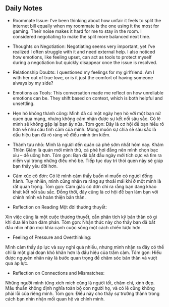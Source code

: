 ## Daily Notes

- Roommate Issue: I’ve been thinking about how unfair it feels to split the internet bill equally when my roommate is the one using it the most for gaming. Their noise makes it hard for me to stay in the room. I considered negotiating to make the split more balanced next time.
- Thoughts on Negotiation: Negotiating seems very important, yet I’ve realized I often struggle with it and need external help. I also noticed how emotions, like feeling upset, can act as tools to protect myself during a negotiation but quickly disappear once the issue is resolved.
- Relationship Doubts: I questioned my feelings for my girlfriend. Am I with her out of true love, or is it just the comfort of having someone always by my side?
- Emotions as Tools: This conversation made me reflect on how unreliable emotions can be. They shift based on context, which is both helpful and unsettling.
- Hẹn hò không thành công:
Mình đã có một ngày hẹn hò với một bạn nữ quen qua mạng, nhưng không cảm nhận được sự kết nối sâu sắc. Có lẽ mình sẽ không gặp lại bạn ấy nữa.
Tóm gọn: Đây là cơ hội để bạn hiểu rõ hơn về nhu cầu tình cảm của mình. Mong muốn sự chia sẻ sâu sắc là dấu hiệu bạn đã rõ ràng về điều mình tìm kiếm.

- Thành tựu nhỏ:
Mình là người đến quán cà phê sớm nhất hôm nay. Khâm Thiên Giám là quán mới mình thử, cà phê hơi đắng nên mình chọn bạc xỉu – dễ uống hơn.
Tóm gọn: Bạn đã bắt đầu ngày mới tích cực và tìm ra niềm vui trong những điều nhỏ bé. Tiếp tục duy trì thói quen này sẽ giúp bạn thấy yêu đời hơn.

- Cảm xúc cô đơn:
Có lẽ mình cảm thấy buồn vì muốn có người đồng hành. Tuy nhiên, mình cũng nhận ra rằng sự thoải mái khi ở một mình là rất quan trọng.
Tóm gọn: Cảm giác cô đơn chỉ ra rằng bạn đang khao khát kết nối sâu sắc. Đồng thời, đây cũng là cơ hội để bạn làm bạn với chính mình và hoàn thiện bản thân.

- Reflection on Reading Một đời thương thuyết:

Xin việc cũng là một cuộc thương thuyết, cần phân tích kỹ bản thân có gì khi đưa lên bàn đàm phán.
Tóm gọn: Nhận thức này cho thấy bạn đã bắt đầu nhìn nhận mọi khía cạnh cuộc sống một cách chiến lược hơn.

- Feeling of Pressure and Overthinking:

Mình cảm thấy áp lực và suy nghĩ quá nhiều, nhưng mình nhận ra đây có thể chỉ là một giai đoạn khó khăn hơn là dấu hiệu của trầm cảm.
Tóm gọn: Hiểu được nguyên nhân này là bước quan trọng để chăm sóc bản thân và vượt qua áp lực.

- Reflection on Connections and Mismatches:

Những người mình từng xích mích cũng là người tốt, chăm chỉ, xinh đẹp. Mâu thuẫn không định nghĩa toàn bộ con người họ, và có lẽ cũng không phải lỗi của riêng mình.
Tóm gọn: Điều này cho thấy sự trưởng thành trong cách bạn nhìn nhận mối quan hệ và chính mình.